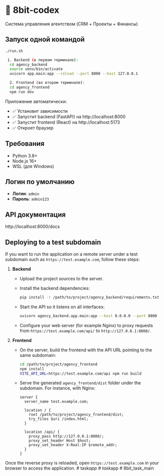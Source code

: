 # 🚀 8bit-codex

Система управления агентством (CRM + Проекты + Финансы)

## Запуск одной командой

```bash
./run.sh

 1. Backend (в первом терминале):
  cd agency_backend
  source venv/bin/activate
  uvicorn app.main:app --reload --port 8000 --host 127.0.0.1

  2. Frontend (во втором терминале):
  cd agency_frontend
  npm run dev
  ```
Приложение автоматически:
- ✅ Установит зависимости
- ✅ Запустит backend (FastAPI) на http://localhost:8000  
- ✅ Запустит frontend (React) на http://localhost:5173
- ✅ Откроет браузер

## Требования

- Python 3.8+
- Node.js 16+
- WSL (для Windows)

## Логин по умолчанию

- **Логин**: `admin`
- **Пароль**: `admin123`

## API документация

http://localhost:8000/docs

## Deploying to a test subdomain

If you want to run the application on a remote server under a test subdomain
such as `https://test.example.com`, follow these steps:

1. **Backend**
   - Upload the project sources to the server.
   - Install the backend dependencies:

     ```bash
     pip install -r /path/to/project/agency_backend/requirements.txt
     ```

   - Start the API so it listens on all interfaces:

     ```bash
     uvicorn agency_backend.app.main:app --host 0.0.0.0 --port 8000
     ```

   - Configure your web server (for example Nginx) to proxy requests from
     `https://test.example.com/api/` to `http://127.0.0.1:8000/`.

2. **Frontend**
   - On the server, build the frontend with the API URL pointing to the same
     subdomain:

     ```bash
     cd /path/to/project/agency_frontend
     npm install
     VITE_API_URL=https://test.example.com/api npm run build
     ```

   - Serve the generated `agency_frontend/dist` folder under the subdomain.
     For instance, with Nginx:

     ```nginx
     server {
       server_name test.example.com;

       location / {
         root /path/to/project/agency_frontend/dist;
         try_files $uri /index.html;
       }

       location /api/ {
         proxy_pass http://127.0.0.1:8000/;
         proxy_set_header Host $host;
         proxy_set_header X-Real-IP $remote_addr;
       }
     }
     ```

Once the reverse proxy is reloaded, open `https://test.example.com` in your
browser to access the application.
#   t a s k _ a p p 
 
 #   t a s k _ a p p 
 
 # 8bit_task_main
